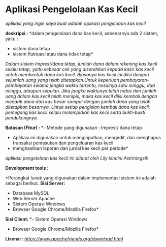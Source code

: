 # Aplikasi Pengelolaan Kas Kecil

*aplikasi yang ingin saya buat adalah aplikasi pengeloaan kas kecil*

**deskripsi :**
*dalam pengelolaan dana kas kecil, sebenarnya ada 2 sistem, yaitu :
* sistem dana tetap 
* sistem fluktuasi atau dana tidak tetap*

*Dalam sistem Imprest/dana tetap, jumlah dana dalam rekening kas kecil selalu tetap, yaitu sebesar cek yang diserahkan kepada kasir kas kecil untuk membentuk dana kas kecil. Biasanya kas kecil ini diisi dengan sejumlah uang yang telah ditetapkan.Untuk keperluan pembayaran-pembayaran selama jangka waktu tertentu, misalnya satu minggu, dua minggu, ataupun sebulan. Jika jangka waktunya telah habis dan jumlah uang dalam kas kecil telah menipis, maka kas kecil diisi kembali dengan menarik dana dari kas besar sampai dengan jumlah dana yang telah ditetapkan besarnya. Untuk setiap pengisian kembali dana kas kecil, pemegang kas kecil selalu melampirkan kas kecil serta bukti-bukti pendukungnya.*

**Batasan (Fitur) :** 
*- Metode yang digunakan : Imprest/ dana tetap 
- Aplikasi ini digunakan untuk menginputkan, mengedit, dan menghapus transaksi pemasukan dan pengeluaran kas kecil
- menghasilkan laporan dan jurnal kas kecil per periode*

*aplikasi pengelolaan kas kecil ini dibuat oleh Lily Isnaini Astriningsih*

**Development tools :**

*Perangkat lunak yang digunakan dalam implementasi sistem ini adalah sebagai berikut.
**Sisi Server:**
- Database MySQL 
- Web Server Apache 
- Sistem Operasi Windows 
- Browser Google Chrome/Mozilla Firefox*

**Sisi Client:** 
*- Sistem Operasi Windows 
- Browser Google Chrome/Mozilla Firefox*

**Lisensi :**
*https://www.apachefriends.org/download.html*

